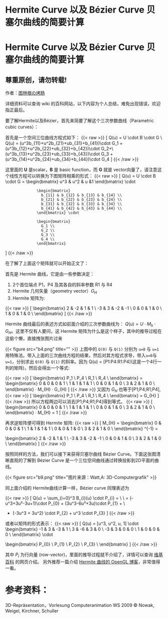 # Hermite Curve 以及 Bézier Curve 贝塞尔曲线的简要计算

# Hermite Curve 以及 Bézier Curve 贝塞尔曲线的简要计算
## 尊重原创，请勿转载! 
作者：[图林根の烤肠](https://www.thueringerbratwurst.com)

详细资料可以查询 wiki 的百科网站，以下内容为个人总结，难免出现错误，欢迎指正最后。

要了解Hermite以及Bézier，首先来简要了解这个三次参数曲线（Parametric cubic curves）：

首先是一个空间三位曲线方程式如下：
{{< raw >}}
\[ 
  Q(u) = U \cdot B \cdot G \\
  Q(u) = (u^3b_{11}+u^2b_{21}+ub_{31}+b_{41})\cdot G_1 +
   (u^3b_{12}+u^2b_{22}+ub_{32}+b_{42})\cdot G_2+\\
   (u^3b_{13}+u^2b_{23}+ub_{33}+b_{43})\cdot G_3 + (u^3b_{14}+u^2b_{24}+ub_{34}+b_{44})\cdot G_4
\]
{{< /raw >}}

这里面的 **U** 是scalar，**B** 是 basic function，而 **G** 就是 vector向量了，请注意这个线性方程可以转换为下图矩阵相乘的形式：
{{< raw >}}
\[ 
  Q(u) = U \cdot B \cdot G = \begin{bmatrix}
                    u^3 & u^2 & u &1
                  \end{bmatrix} \cdot

                  \begin{bmatrix}
                    b_{11} & b_{12} & b_{13} & b_{14} \\
                    b_{21} & b_{22} & b_{23} & b_{24} \\
                    b_{31} & b_{32} & b_{33} & b_{34} \\
                    b_{41} & b_{42} & b_{43} & b_{44} \\
                  \end{bmatrix} \cdot

                  \begin{bmatrix}
                    G_1 \\
                    G_2 \\
                    G_3 \\
                    G_4 \\
                  \end{bmatrix}
\]
{{< /raw >}}

在了解了上面这个矩阵就可以开始正文了：

首先是 Hermite 曲线，它是由一些参数决定：
1. 2个首位端点 P1，P4 及其各自的斜率参数 R1 与 R4
2. Hermite 几何矢量（geometry vector）$G_{H}$
3. Hermite 矩阵为:

{{< raw >}}
\[ 
  \begin{bmatrix}
    2 & -2 & 1 & 1 \\
    -3 & 3 & -2 & -1 \\
    0 & 0 & 1 & 0 \\
    1 & 0 & 1 & 0 \\
  \end{bmatrix}
\]
{{< /raw >}}

Hermite 曲线最后的表述方式如前面介绍的三次参数曲线为：
$Q(u) = U \cdot M_{h} \cdot G_{H}$。这里不仅有人要问，这 Hermite 矩阵为什么是这个样子，其中的推导过程在这偷个懒，直接拽张图片过来
  
{{< figure src="b4.png" title="" >}}
上图中的 `Q(0)` 与 `Q(1)` 分别为 `u=0` 与 `u=1` 用特殊法。带入上面的三次曲线方程的结果，然后对其方程式求导，带入`u=0`与`u=1`，分别求出 `Q(0)` 与 `Q(1)` 的斜率。因为 Q(u) = \[P1:P4:R1:P4\](这是一个4行一列的矩阵)，然后会得出一个等式:

{{< raw >}}
\[ 
  \begin{bmatrix}
    P_1 \\
    P_4 \\
    R_1 \\
    R_4 \\
  \end{bmatrix} = \begin{bmatrix}
                    0 & 0 & 0 & 1 \\
                    1 & 1 & 1 & 1 \\
                    0 & 0 & 1 & 0 \\
                    3 & 2 & 1 & 0 \\
                  \end{bmatrix} ∙ M_{H} ∙ G_{H}
\]
{{< /raw >}}
又因为 $G_{H}$ 也等于[P1;P4;R1;P4],
{{< raw >}}
\[ 
  \begin{bmatrix}
    P_1 \\
    P_4 \\
    R_1 \\
    R_4 \\
  \end{bmatrix} = G_{H}
\]
{{< /raw >}}
所以方程两边可以消去[P1;P4;R1;P4]得到等式。
{{< raw >}}
\[ 
  \begin{bmatrix}
    0 & 0 & 0 & 1 \\
    1 & 1 & 1 & 1 \\
    0 & 0 & 1 & 0 \\
    3 & 2 & 1 & 0 \\
  \end{bmatrix} ∙ M_{H} = 1
\]
{{< /raw >}}

再求逆矩阵便可得到 Hermite 矩阵:
{{< raw >}}
\[ 
  M_{H} = 
  \begin{bmatrix}
    0 & 0 & 0 & 1 \\
    1 & 1 & 1 & 1 \\
    0 & 0 & 1 & 0 \\
    3 & 2 & 1 & 0 \\
  \end{bmatrix} ^{-1} = 

\begin{bmatrix}
    2 & -2 & 1 & 1 \\
    -3 & 3 & -2 & -1 \\
    0 & 0 & 1 & 0 \\
    3 & 2 & 1 & 0 \\
  \end{bmatrix} 
\]
{{< /raw >}}
<!-- {{< figure src="b8.png" title="" >}} -->

按照同样的方法，我们可以接下来获得贝塞尔曲线 Bézier Curve。下面这张图清晰直观的了解到 Bézier Curve 是一个三位空间曲线通过转换投影到2D平面的曲线。

{{< figure src="b9.png" title="图片来源：Watt,A: 3D-Computergrafik" >}}

同上面介绍的 Hermite曲线计算一样，Bézier curve 同理表述为

{{< raw >}}
\[ 
Q(u) = \sum_{i=0}^3 B_{i}(u) \cdot P_{i} = \\
\\
= (-u^3+3u²-3u+1)\cdot P_{0} + (3u^3-6u²+3u)\cdot P_{1} + \\
+ (-3u^3 + 3u^2) \cdot P_{2} + u^3 \cdot P_{3} 
\]
{{< /raw >}}

或者以矩阵的形式表示：
{{< raw >}}
\[ 
  Q(u) = [u^3, u^2, u, 1] \cdot
  \begin{bmatrix}
    -1 & 3 & -3 & 1 \\
    3 & -6 & 3 & 0 \\
    -3 & 3 & 0 & 0 \\
    1 & 0 & 0 & 0 \\
  \end{bmatrix} \cdot

  \begin{bmatrix}
    P_{0} \\
    P_{1} \\
    P_{2} \\
    P_{3} \\
  \end{bmatrix}
\]
{{< /raw >}}

<!-- {{< figure src="b10.jpg" title="" >}} -->

其中 $P_{i}$ 为行向量 (row-vector)，里面的推导过程就不介绍了，详情可以查询 [维基百科](http://en.wikipedia.org/wiki/Bernstein_polynomial) 的网页介绍。
另外推荐一篇介绍 [Hermite 曲线的 OpenGL 博客](http://blog.163.com/liang_ce_521@126/blog/static/7092021520104141443158/)，非常值得一看。

# 参考资料：
3D-Repräsentation，Vorlesung Computeranimation WS 2009 © Nowak, Weigel, Kirchner, Schuller
